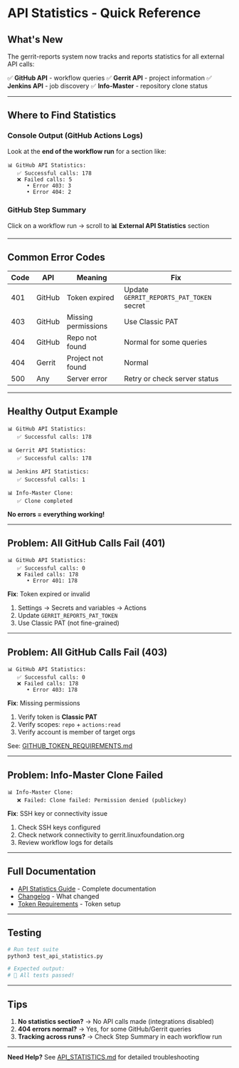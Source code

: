 <!--
# SPDX-License-Identifier: Apache-2.0
# SPDX-FileCopyrightText: 2025 The Linux Foundation
-->

# API Statistics - Quick Reference

## What's New

The gerrit-reports system now tracks and reports statistics for all
external API calls:

✅ **GitHub API** - workflow queries
✅ **Gerrit API** - project information
✅ **Jenkins API** - job discovery
✅ **Info-Master** - repository clone status

---

## Where to Find Statistics

### Console Output (GitHub Actions Logs)

Look at the **end of the workflow run** for a section like:

```text
📊 GitHub API Statistics:
   ✅ Successful calls: 178
   ❌ Failed calls: 5
      • Error 403: 3
      • Error 404: 2
```

### GitHub Step Summary

Click on a workflow run → scroll to **📊 External API Statistics**
section

---

## Common Error Codes

| Code | API | Meaning | Fix |
|------|-----|---------|-----|
| 401 | GitHub | Token expired | Update `GERRIT_REPORTS_PAT_TOKEN` secret |
| 403 | GitHub | Missing permissions | Use Classic PAT |
| 404 | GitHub | Repo not found | Normal for some queries |
| 404 | Gerrit | Project not found | Normal |
| 500 | Any | Server error | Retry or check server status |

---

## Healthy Output Example

```text
📊 GitHub API Statistics:
   ✅ Successful calls: 178

📊 Gerrit API Statistics:
   ✅ Successful calls: 178

📊 Jenkins API Statistics:
   ✅ Successful calls: 1

📊 Info-Master Clone:
   ✅ Clone completed
```

**No errors = everything working!**

---

## Problem: All GitHub Calls Fail (401)

```text
📊 GitHub API Statistics:
   ✅ Successful calls: 0
   ❌ Failed calls: 178
      • Error 401: 178
```

**Fix**: Token expired or invalid

1. Settings → Secrets and variables → Actions
2. Update `GERRIT_REPORTS_PAT_TOKEN`
3. Use Classic PAT (not fine-grained)

---

## Problem: All GitHub Calls Fail (403)

```text
📊 GitHub API Statistics:
   ✅ Successful calls: 0
   ❌ Failed calls: 178
      • Error 403: 178
```

**Fix**: Missing permissions

1. Verify token is **Classic PAT**
2. Verify scopes: `repo` + `actions:read`
3. Verify account is member of target orgs

See: [GITHUB_TOKEN_REQUIREMENTS.md](./GITHUB_TOKEN_REQUIREMENTS.md)

---

## Problem: Info-Master Clone Failed

```text
📊 Info-Master Clone:
   ❌ Failed: Clone failed: Permission denied (publickey)
```

**Fix**: SSH key or connectivity issue

1. Check SSH keys configured
2. Check network connectivity to gerrit.linuxfoundation.org
3. Review workflow logs for details

---

## Full Documentation

- [API Statistics Guide](./API_STATISTICS.md) - Complete documentation
- [Changelog](./CHANGELOG_API_STATISTICS.md) - What changed
- [Token Requirements](./GITHUB_TOKEN_REQUIREMENTS.md) - Token setup

---

## Testing

```bash
# Run test suite
python3 test_api_statistics.py

# Expected output:
# 🎉 All tests passed!
```

---

## Tips

1. **No statistics section?** → No API calls made (integrations
   disabled)
2. **404 errors normal?** → Yes, for some GitHub/Gerrit queries
3. **Tracking across runs?** → Check Step Summary in each workflow run

---

**Need Help?** See [API_STATISTICS.md](./API_STATISTICS.md) for
detailed troubleshooting
